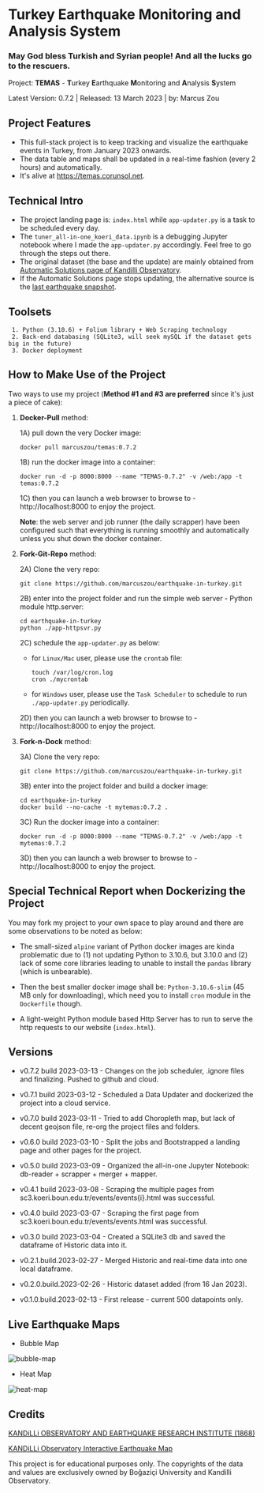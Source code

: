 # Turkey Earthquake Monitoring and Analysis System

### May God bless Turkish and Syrian people! And all the lucks go to the rescuers.



Project: **TEMAS** - **T**urkey **E**arthquake **M**onitoring and **A**nalysis **S**ystem

Latest Version: 0.7.2  |  Released: 13 March 2023  |  by: Marcus Zou



## Project Features

* This full-stack project is to keep tracking and visualize the earthquake events in Turkey, from January 2023 onwards. 
* The data table and maps shall be updated in a real-time fashion (every 2 hours) and automatically.
* It's alive at https://temas.corunsol.net.

## Technical Intro

* The project landing page is: `index.html` while `app-updater.py` is a task to be scheduled every day.
* The `tuner_all-in-one_koeri_data.ipynb` is a debugging Jupyter notebook where I made the `app-updater.py` accordingly. Feel free to go through the steps out there.
* The original dataset (the base and the update) are mainly obtained from [Automatic Solutions page of Kandilli Observatory](http://www.koeri.boun.edu.tr/sismo/2/latest-earthquakes/automatic-solutions/).
* If the Automatic Solutions page stops updating, the alternative source is the [last earthquake snapshot](http://www.koeri.boun.edu.tr/scripts/lasteq.asp).

## Toolsets

```
 1. Python (3.10.6) + Folium library + Web Scraping technology
 2. Back-end databasing (SQLite3, will seek mySQL if the dataset gets big in the future)
 3. Docker deployment
```



## How to Make Use of the Project

Two ways to use my project (**Method #1 and #3 are preferred** since it's just a piece of cake):

1. **Docker-Pull** method:

   1A) pull down the very Docker image:

   ```shell
   docker pull marcuszou/temas:0.7.2
   ```

   1B) run the docker image into a container:

   ```
   docker run -d -p 8000:8000 --name "TEMAS-0.7.2" -v /web:/app -t temas:0.7.2
   ```

   1C) then you can launch a web browser to browse to - http://localhost:8000 to enjoy the project.

   

   **Note**: the web server and job runner (the daily scrapper) have been configured such that everything is running smoothly and automatically unless you shut down the docker container.

   

2. **Fork-Git-Repo** method:

   2A) Clone the very repo:

   ```
   git clone https://github.com/marcuszou/earthquake-in-turkey.git
   ```

   2B) enter into the project folder and run the simple web server - Python module http.server:

   ```
   cd earthquake-in-turkey
   python ./app-httpsvr.py
   ```

   2C) schedule the `app-updater.py` as below:

   * for `Linux/Mac` user, please use the `crontab` file:

     ```
     touch /var/log/cron.log
     cron ./mycrontab
     ```
   
   * for `Windows` user, please use the `Task Scheduler` to schedule to run `./app-updater.py` periodically.
   
   2D) then you can launch a web browser to browse to - http://localhost:8000 to enjoy the project.
   
   
   
3. **Fork-n-Dock** method:
   
   3A) Clone the very repo:
   
   ```
   git clone https://github.com/marcuszou/earthquake-in-turkey.git
   ```
   
   3B) enter into the project folder and build a docker image:
   
   ```
   cd earthquake-in-turkey
   docker build --no-cache -t mytemas:0.7.2 .
   ```
   
   3C) Run the docker image into a container:
   
   ```
   docker run -d -p 8000:8000 --name "TEMAS-0.7.2" -v /web:/app -t mytemas:0.7.2
   ```
   
   3D) then you can launch a web browser to browse to - http://localhost:8000 to enjoy the project.

## Special Technical Report when Dockerizing the Project

 You may fork my project to your own space to play around and there are some observations to be noted as below:

* The small-sized `alpine` variant of Python docker images are kinda problematic due to (1) not updating Python to 3.10.6, but 3.10.0 and (2) lack of some core libraries leading to unable to install the `pandas` library (which is unbearable).

* Then the best smaller docker image shall be: `Python-3.10.6-slim` (45 MB only for downloading), which need you to install `cron` module in the `Dockerfile` though. 

* A light-weight Python module based Http Server has to run to serve the http requests to our website (`index.html`).

  

## Versions

* v0.7.2 build 2023-03-13 - Changes on the job scheduler, .ignore files and finalizing. Pushed to github and cloud.

* v0.7.1 build 2023-03-12 - Scheduled a Data Updater and dockerized the project into a cloud service.

* v0.7.0 build 2023-03-11 - Tried to add Choropleth map, but lack of decent geojson file, re-org the project files and folders.

* v0.6.0 build 2023-03-10 - Split the jobs and Bootstrapped a landing page and other pages for the project.

* v0.5.0 build 2023-03-09 - Organized the all-in-one Jupyter Notebook: db-reader + scrapper + merger + mapper.

* v0.4.1 build 2023-03-08 - Scraping the multiple pages from sc3.koeri.boun.edu.tr/events/events{i}.html was successful.

* v0.4.0 build 2023-03-07 - Scraping the first page from sc3.koeri.boun.edu.tr/events/events.html was successful.

* v0.3.0 build 2023-03-04 - Created a SQLite3 db and saved the dataframe of Historic data into it.

* v0.2.1.build.2023-02-27 - Merged Historic and real-time data into one local dataframe.
* v0.2.0.build.2023-02-26 - Historic dataset added (from 16 Jan 2023).
* v0.1.0.build.2023-02-13 - First release - current 500 datapoints only.

## Live Earthquake Maps

* Bubble Map

![bubble-map](resources/live-earthquake-map-1.png)

* Heat Map

![heat-map](resources/live-earthquake-map-2.png)

## Credits

[KANDiLLi OBSERVATORY AND EARTHQUAKE RESEARCH INSTITUTE (1868)](http://www.koeri.boun.edu.tr/new/en)

[KANDiLLi Observatory Interactive Earthquake Map](http://udim.koeri.boun.edu.tr/zeqmap/)

This project is for educational purposes only. The copyrights of the data and values are exclusively owned by Boğaziçi University and Kandilli Observatory.

